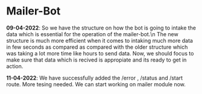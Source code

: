 # Mailer-Bot

<b>09-04-2022</b>: So we have the structure on how the bot is going to intake the data which is essential for the operation of the mailer-bot.\n
The new structure is much more efficient when it comes to intaking much more data in few seconds as compared as compared with the older structure 
which was taking a lot more time like hours to send data. Now, we should focus to make sure that data which is recived is appropiate and its ready to get in action. 

<b>11-04-2022</b>: We have successfully added the /error , /status and /start route. More tesing needed. We can start working on mailer module now. 

